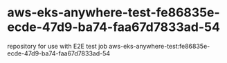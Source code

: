 # aws-eks-anywhere-test-fe86835e-ecde-47d9-ba74-faa67d7833ad-54
repository for use with E2E test job aws-eks-anywhere-test:fe86835e-ecde-47d9-ba74-faa67d7833ad-54
